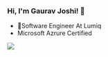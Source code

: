 ### Hi, I'm Gaurav Joshi! 👋

- 🔭Software Engineer At Lumiq
- Microsoft Azrure Certified


<img src="https://github-readme-stats.vercel.app/api?username=gaurav8668&&show_icons=true&title_color=ffffff&icon_color=bb2acf&text_color=daf7dc&bg_color=191919">
<!--
- 👯 I’m looking to collaborate on ...
- 🤔 I’m looking for help with ...
- 😄 Pronouns: ...
- ⚡ Fun fact: ...
-->
